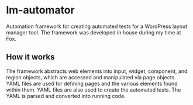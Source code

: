 lm-automator
============

Automation framework for creating automated tests for a WordPress layout manager tool.
The framework was developed in house during my time at Fox.

How it works
------------

The framework abstracts web elements into input, widget, component, and region objects, which are accessed and manipulated via page objects.
YAML files are used for defining pages and the various elements found within them. YAML files are also used to create the automated tests. The
YAML is parsed and converted into running code.
